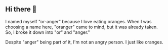 ## Hi there 👋

I named myself "or-anger" because I love eating oranges. When I was choosing a name here, "oranger" came to mind, but it was already taken. So, I broke it down into "or" and "anger."

Despite "anger" being part of it, I'm not an angry person. I just like oranges.

<!--
**or-anger/or-anger** is a ✨ _special_ ✨ repository because its `README.md` (this file) appears on your GitHub profile.

Here are some ideas to get you started:

- 🔭 I’m currently working on ...
- 🌱 I’m currently learning ...
- 👯 I’m looking to collaborate on ...
- 🤔 I’m looking for help with ...
- 💬 Ask me about ...
- 📫 How to reach me: ...
- 😄 Pronouns: ...
- ⚡ Fun fact: ...    
-->
